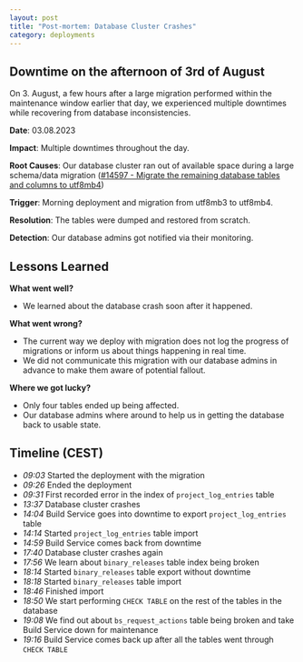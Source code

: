 ```yaml
---
layout: post
title: "Post-mortem: Database Cluster Crashes"
category: deployments
---
```


## Downtime on the afternoon of 3rd of August

On 3. August, a few hours after a large migration performed within the maintenance window earlier that day, we experienced multiple downtimes while recovering from database inconsistencies.

**Date**: 03.08.2023 

**Impact**: Multiple downtimes throughout the day.

**Root Causes**: Our database cluster ran out of available space during a large schema/data migration ([#14597 - Migrate the remaining database tables and columns to utf8mb4](https://github.com/openSUSE/open-build-service/pull/14597))

**Trigger**: Morning deployment and migration from utf8mb3 to utf8mb4.

**Resolution**: The tables were dumped and restored from scratch.

**Detection**: Our database admins got notified via their monitoring.

## Lessons Learned
**What went well?**

* We learned about the database crash soon after it happened.

**What went wrong?**

* The current way we deploy with migration does not log the progress of migrations or inform us about things happening in real time.
* We did not communicate this migration with our database admins in advance to make them aware of potential fallout.

**Where we got lucky?**

* Only four tables ended up being affected.
* Our database admins where around to help us in getting the database back to usable state.

## Timeline (CEST)
- *09:03* Started the deployment with the migration
- *09:26* Ended the deployment
- *09:31* First recorded error in the index of `project_log_entries` table
- *13:37* Database cluster crashes
- *14:04* Build Service goes into downtime to export `project_log_entries` table
- *14:14* Started `project_log_entries` table import
- *14:59* Build Service comes back from downtime
- *17:40* Database cluster crashes again
- *17:56* We learn about `binary_releases` table index being broken
- *18:14* Started `binary_releases` table export without downtime
- *18:18* Started `binary_releases` table import
- *18:46* Finished import
- *18:50* We start performing `CHECK TABLE` on the rest of the tables in the database
- *19:08* We find out about `bs_request_actions` table being broken and take Build Service down for maintenance
- *19:16* Build Service comes back up after all the tables went through `CHECK TABLE`
